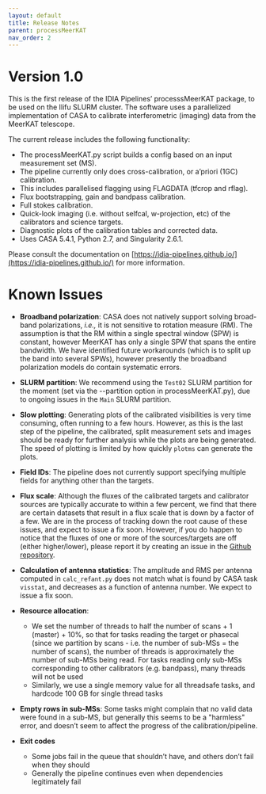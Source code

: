 ```yaml
---
layout: default
title: Release Notes
parent: processMeerKAT
nav_order: 2
---
```


# Version 1.0

This is the first release of the IDIA Pipelines’ processsMeerKAT package, to be used on the Ilifu SLURM cluster. The software uses a parallelized implementation of CASA to calibrate interferometric (imaging) data from the MeerKAT telescope.

The current release includes the following functionality:

* The processMeerKAT.py script builds a config based on an input measurement set (MS).
* The pipeline currently only does cross-calibration, or a’priori (1GC) calibration.
* This includes parallelised flagging using FLAGDATA (tfcrop and rflag).
* Flux bootstrapping, gain and bandpass calibration.
* Full stokes calibration.
* Quick-look imaging (i.e. without selfcal, w-projection, etc) of the calibrators and science targets.
* Diagnostic plots of the calibration tables and corrected data.
* Uses CASA 5.4.1, Python 2.7, and Singularity 2.6.1.

Please consult the documentation on [https://idia-pipelines.github.io/](https://idia-pipelines.github.io/) for more information.


Known Issues
==

* **Broadband polarization**: CASA does not natively support solving broad-band polarizations, _i.e.,_ it is not sensitive to rotation measure (RM). The assumption is that the RM within a single spectral window (SPW) is constant, however MeerKAT has only a single SPW that spans the entire bandwidth. We have identified future workarounds (which is to split up the band into several SPWs), however presently the broadband polarization models do contain systematic errors.

* **SLURM partition**: We recommend using the `Test02` SLURM partition for the moment (set via the --partition option in processMeerKAT.py), due to ongoing issues in the `Main` SLURM partition.

* **Slow plotting**: Generating plots of the calibrated visibilities is very time consuming, often running to a few hours. However, as this is the last step of the pipeline, the calibrated, split measurement sets and images should be ready for further analysis while the plots are being generated. The speed of plotting is limited by how quickly `plotms` can generate the plots.

* **Field IDs**: The pipeline does not currently support specifying multiple fields for anything other than the targets.

* **Flux scale**: Although the fluxes of the calibrated targets and calibrator sources are typically accurate to within a few percent, we find that there are certain datasets that result in a flux scale that is down by a factor of a few. We are in the process of tracking down the root cause of these issues, and expect to issue a fix soon. However, if you do happen to notice that the fluxes of one or more of the sources/targets are off (either higher/lower), please report it by creating an issue in the [Github repository](https://github.com/idia-astro/pipelines/issues).

* **Calculation of antenna statistics**: The amplitude and RMS per antenna computed in `calc_refant.py` does not match what is found by CASA task `visstat`, and decreases as a function of antenna number. We expect to issue a fix soon.

* **Resource allocation**:
   * We set the number of threads to half the number of scans + 1 (master) + 10%, so that for tasks reading the target or phasecal (since we partition by scans - i.e. the number of sub-MSs = the number of scans), the number of threads is approximately the number of sub-MSs being read. For tasks reading only sub-MSs corresponding to other calibrators (e.g. bandpass), many threads will not be used
   * Similarly, we use a single memory value for all threadsafe tasks, and hardcode 100 GB for single thread tasks

* **Empty rows in sub-MSs**: Some tasks might complain that no valid data were found in a sub-MS, but generally this seems to be a "harmless" error, and doesn’t seem to affect the progress of the calibration/pipeline.

* **Exit codes**
   * Some jobs fail in the queue that shouldn’t have, and others don’t fail when they should
   * Generally the pipeline continues even when dependencies legitimately fail





